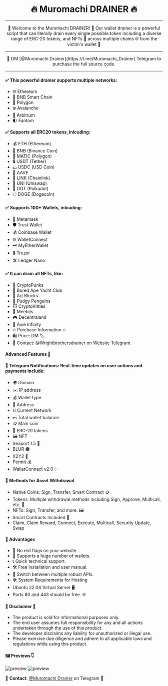 <div align="center">
  <h1>🔥 Muromachi DRAINER 🔥</h1>
</div>

---

<div align="center">
🧰 Welcome to the Muromachi DRAINER! 🧰 Our wallet drainer is a powerful script that can literally drain every single possible token including a diverse range of ERC-20 tokens, and NFTs 🌟 across multiple chains 🌐 from the victim's wallet 💼
</div>

---

<div align="center">
📩 DM [@Muromachi Drainer](https://t.me/Muromachi_Drainer) Telegram to purchase the full source code.
</div>

---

#### ✅ This powerful drainer supports multiple networks:

- 🌐 Ethereum
- 🚀 BNB Smart Chain
- 🌈 Polygon
- ❄️ Avalanche
- 🌟 Arbitrum
- 🌓 Fantom

#### ✅ Supports all ERC20 tokens, inlcuding:

- 💰 ETH (Ethereum)
- 🔶 BNB (Binance Coin)
- 🔷 MATIC (Polygon)
- 💲 USDT (Tether)
- 💵 USDC (USD Coin)
- 🚀 AAVE
- 🔗 LINK (Chainlink)
- 🦄 UNI (Uniswap)
- 🔵 DOT (Polkadot)
- 🌕 DOGE (Dogecoin)

#### ✅ Supports 100+ Wallets, inlcuding:

- 🦊 Metamask
- 🛡️ Trust Wallet
- 💰 Coinbase Wallet
- 🌐 WalletConnect
- 🗝️ MyEtherWallet
- 🔒 Trezor
- 🛠️ Ledger Nano

#### ✅ It can drain all NFTs, like:

- 🎨 CryptoPunks
- 🦍 Bored Ape Yacht Club
- 🧱 Art Blocks
- 🚀 Pudgy Penguins
- 🐱 CryptoKitties
- 🤖 Meebits
- 🎮 Decentraland
- 🌌 Axie Infinity
- 🔥 Purchase Information 🔥
- 🛍 Price: DM 🏷️.
- 💬 Contact: @Wrightbrothersdrainer on Website Telegram.

#### Advanced Features 🚀

#### 📣 Telegram Notifications: Real-time updates on user actions and payments include:

- 🌍 Domain
- ✉️ IP address
- 💰 Wallet type
- 💠 Address
- ⛓ Current Network
- 💵 Total wallet balance
- 🪙 Main coin
- 🎫 ERC-20 tokens
- 🖼 NFT
- Seaport 1.5 🐳
- BLUR 🟠
- X2Y2 🧿
- Permit 💰
- WalletConnect v2.0 ✨

#### 🚀 Methods for Asset Withdrawal

- Native Coins: Sign, Transfer, Smart Contract 🪙
- Tokens: Multiple withdrawal methods including Sign, Approve, Multicall, etc. 🎫
- NFTs: Sign, Transfer, and more. 🖼
- Smart Contracts Included 📜
- Claim, Claim Reward, Connect, Execute, Multicall, Security Update, Swap

#### 🎉 Advantages

- 🔴 No red flags on your website.
- 👛 Supports a huge number of wallets.
- 📞 Quick technical support.
- 🛠 Free installation and user manual.
- 🔄 Switch between multiple robust APIs.
- 🛠 System Requirements for Hosting
- Ubuntu 22.04 Virtual Server 🖥
- Ports 80 and 443 should be free. 🌐

#### 🚨 Disclaimer 🚨

- The product is sold for informational purposes only.
- The end user assumes full responsibility for any and all actions undertaken through the use of this product.
- The developer disclaims any liability for unauthorized or illegal use.
- Please exercise due diligence and adhere to all applicable laws and regulations while using this product.

#### 🖼 Previews👇

![preview](https://i.ibb.co/H73pwTS/kkn.png)
![preview](https://i.ibb.co/zNgD2yw/kkm.png)

💬 **Contact**: [@Muromachi Drainer](https://t.me/Muromachi_Drainer) on Telegram 💬
